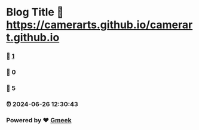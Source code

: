 # Blog Title :link: https://camerarts.github.io/camerart.github.io 
### :page_facing_up: [1](https://camerarts.github.io/camerart.github.io/tag.html) 
### :speech_balloon: 0 
### :hibiscus: 5 
### :alarm_clock: 2024-06-26 12:30:43 
### Powered by :heart: [Gmeek](https://github.com/Meekdai/Gmeek)
